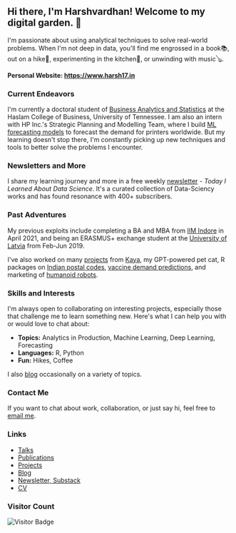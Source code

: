 ## Hi there, I'm Harshvardhan! Welcome to my digital garden. 👋

I'm passionate about using analytical techniques to solve real-world problems. When I'm not deep in data, you'll find me engrossed in a book📚, out on a hike🥾, experimenting in the kitchen🥘, or unwinding with music🪕. 

**Personal Website: https://www.harsh17.in**

### Current Endeavors
I'm currently a doctoral student of [Business Analytics and Statistics](https://haslam.utk.edu/business-analytics-statistics) at the Haslam College of Business, University of Tennessee. I am also an intern with HP Inc.'s Strategic Planning and Modelling Team, where I build [ML forecasting models](https://www.harsh17.in/hp22/) to forecast the demand for printers worldwide. But my learning doesn't stop there, I'm constantly picking up new techniques and tools to better solve the problems I encounter.

### Newsletters and More
I share my learning journey and more in a free weekly [newsletter](https://harsh17.in/next) - _Today I Learned About Data Science_. It's a curated collection of Data-Sciency works and has found resonance with 400+ subscribers.

### Past Adventures
My previous exploits include completing a BA and MBA from [IIM Indore](https://iimidr.ac.in) in April 2021, and being an ERASMUS+ exchange student at the [University of Latvia](https://www.lu.lv/en/) from Feb-Jun 2019. 

I've also worked on many [projects](https://www.harsh17.in/project/) from [Kaya](https://huggingface.co/spaces/harsh17/shiny-cat), my GPT-powered pet cat, R packages on [Indian postal codes](https://www.harsh17.in/indiapin/), [vaccine demand predictions](https://www.harsh17.in/malaria-vaccine-coverage/), and marketing of [humanoid robots](https://www.harsh17.in/invento-robotics/).

### Skills and Interests
I'm always open to collaborating on interesting projects, especially those that challenge me to learn something new. Here's what I can help you with or would love to chat about:

- **Topics:** Analytics in Production, Machine Learning, Deep Learning, Forecasting
- **Languages:** R, Python
- **Fun:** Hikes, Coffee

I also [blog](https://www.harsh17.in/blog/) occasionally on a variety of topics.

### Contact Me
If you want to chat about work, collaboration, or just say hi, feel free to [email me](mailto:hello@harsh17.in).

### Links

- [Talks](https://www.harsh17.in/talk/)
- [Publications](https://www.harsh17.in/publications/)
- [Projects](https://www.harsh17.in/project/)
- [Blog](https://www.harsh17.in/blog/)
- [Newsletter, Substack](https://hvsc1708.substack.com/)
- [CV](https://www.harsh17.in/docs/cv.pdf)

### Visitor Count
![Visitor Badge](https://visitor-badge.laobi.icu/badge?page_id=harshvardhaniimi)
